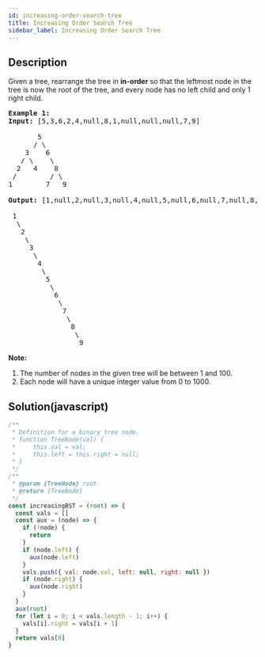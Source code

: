 ```yaml
---
id: increasing-order-search-tree
title: Increasing Order Search Tree
sidebar_label: Increasing Order Search Tree
---
```

## Description
<div class="description">
<p>Given a tree, rearrange the tree in <strong>in-order</strong> so that the leftmost node in the tree is now the root of the tree, and every node has no left child and only 1 right child.</p>

<pre>
<strong>Example 1:</strong>
<strong>Input:</strong> [5,3,6,2,4,null,8,1,null,null,null,7,9]

       5
      / \
    3    6
   / \    \
  2   4    8
&nbsp;/        / \ 
1        7   9

<strong>Output:</strong> [1,null,2,null,3,null,4,null,5,null,6,null,7,null,8,null,9]

 1
&nbsp; \
&nbsp;  2
&nbsp;   \
&nbsp;    3
&nbsp;     \
&nbsp;      4
&nbsp;       \
&nbsp;        5
&nbsp;         \
&nbsp;          6
&nbsp;           \
&nbsp;            7
&nbsp;             \
&nbsp;              8
&nbsp;               \
                 9  </pre>

<p><strong>Note:</strong></p>

<ol>
	<li>The number of nodes in the given tree will be between 1 and 100.</li>
	<li>Each node will have a unique integer value from 0 to 1000.</li>
</ol>

</div>

## Solution(javascript)
```javascript
/**
 * Definition for a binary tree node.
 * function TreeNode(val) {
 *     this.val = val;
 *     this.left = this.right = null;
 * }
 */
/**
 * @param {TreeNode} root
 * @return {TreeNode}
 */
const increasingBST = (root) => {
  const vals = []
  const aux = (node) => {
    if (!node) {
      return
    }
    if (node.left) {
      aux(node.left)
    }
    vals.push({ val: node.val, left: null, right: null })
    if (node.right) {
      aux(node.right)
    }
  }
  aux(root)
  for (let i = 0; i < vals.length - 1; i++) {
    vals[i].right = vals[i + 1]
  }
  return vals[0]
}

```